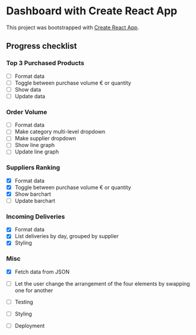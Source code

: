 # Dashboard with Create React App

This project was bootstrapped with [Create React App](https://github.com/facebook/create-react-app).

## Progress checklist

### Top 3 Purchased Products
- [ ] Format data
- [ ] Toggle between purchase volume € or quantity
- [ ] Show data
- [ ] Update data

### Order Volume
- [ ] Format data
- [ ] Make category multi-level dropdown
- [ ] Make supplier dropdown
- [ ] Show line graph
- [ ] Update line graph

### Suppliers Ranking
- [x] Format data
- [x] Toggle between purchase volume € or quantity
- [x] Show barchart
- [ ] Update barchart

### Incoming Deliveries
- [x] Format data
- [x] List deliveries by day, grouped by supplier
- [x] Styling

### Misc
- [x] Fetch data from JSON
- [ ] Let the user change the arrangement of the four elements by swapping one for another
- [ ] Testing
- [ ] Styling
- [ ] Deployment

